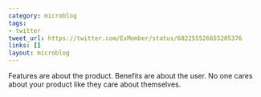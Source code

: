 ```yaml
---
category: microblog
tags:
- twitter
tweet_url: https://twitter.com/ExMember/status/682255526655205376
links: []
layout: microblog
---
```

Features are about the product. Benefits are about the user. No one cares about your product like they care about themselves.
